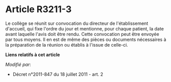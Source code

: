 # Article R3211-3

Le collège se réunit sur convocation du directeur de l'établissement d'accueil, qui fixe l'ordre du jour et mentionne, pour
chaque patient, la date avant laquelle l'avis doit être rendu. Cette convocation peut être envoyée par tous moyens. Il en est
de même des pièces ou documents nécessaires à la préparation de la réunion ou établis à l'issue de celle-ci.

**Liens relatifs à cet article**

_Modifié par_:

  - Décret n°2011-847 du 18 juillet 2011 - art. 2
